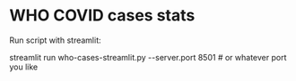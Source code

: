 # WHO COVID cases stats
 
Run script with streamlit:

streamlit run who-cases-streamlit.py --server.port 8501 # or whatever port you like
